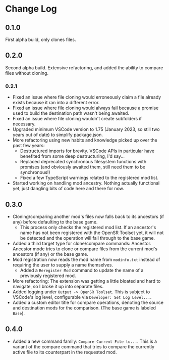 # Change Log

## 0.1.0

First alpha build, only clones files.

## 0.2.0

Second alpha build. Extensive refactoring, and added the ability to compare files without cloning.

### 0.2.1

- Fixed an issue where file cloning would erroneously claim a file already exists because it ran into a different error.
- Fixed an issue where file cloning would always fail because a promise used to build the destination path wasn't being awaited.
- Fixed an issue where file cloning wouldn't create subfolders if necessary.
- Upgraded minimum VSCode version to 1.75 (January 2023, so still two years out of date) to simplify package.json.
- More refactoring using new habits and knowledge picked up over the past few years:
    - Destructured imports for brevity. VSCode APIs in particular have benefited from some deep destructuring, I'd say...
    - Replaced deprecated synchronous filesystem functions with promises (and obviously awaited them, still need them to be synchronous!)
    - Fixed a few TypeScript warnings related to the registered mod list.
- Started working on handling mod ancestry. Nothing actually functional yet, just dangling bits of code here and there for now.

## 0.3.0

- Cloning/comparing another mod's files now falls back to its ancestors (if any) before defaulting to the base game.
    - This process only checks the registered mod list. If an ancestor's name has not been registered with the OpenSR Toolset yet, it will not be detected and the operation will fall through to the base game.
- Added a third target type for clone/compare commands: Ancestor. Ancestor mode tries to clone or compare files from the current mod's ancestors (if any) or the base game.
- Mod registration now reads the mod name from `modinfo.txt` instead of requiring the user to supply a name themselves.
    - Added a `Reregister Mod` command to update the name of a previously registered mod.
- More refactoring: The extension was getting a little bloated and hard to navigate, so I broke it up into separate files.
- Added logging under `Output -> OpenSR Toolset`. This is subject to VSCode's log level, configurable via `Developer: Set Log Level...`.
- Added a custom editor title for compare operations, denoting the source and destination mods for the comparison. (The base game is labeled `Base`).

## 0.4.0

- Added a new command family: `Compare Current File to...`. This is a variant of the compare command that tries to compare the currently active file to its counterpart in the requested mod.